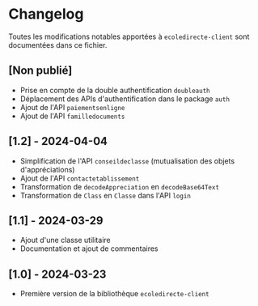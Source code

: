 # Changelog

Toutes les modifications notables apportées à `ecoledirecte-client` sont documentées dans ce fichier.

## [Non publié]

- Prise en compte de la double authentification `doubleauth`
- Déplacement des APIs d'authentification dans le package `auth`
- Ajout de l'API `paiementsenligne`
- Ajout de l'API `familledocuments`

## [1.2] - 2024-04-04

- Simplification de l'API `conseildeclasse` (mutualisation des objets d'appréciations)
- Ajout de l'API `contactetablissement`
- Transformation de `decodeAppreciation` en `decodeBase64Text`
- Transformation de `Class` en `Classe` dans l'API `login`

## [1.1] - 2024-03-29

- Ajout d'une classe utilitaire
- Documentation et ajout de commentaires

## [1.0] - 2024-03-23

- Première version de la bibliothèque `ecoledirecte-client`

